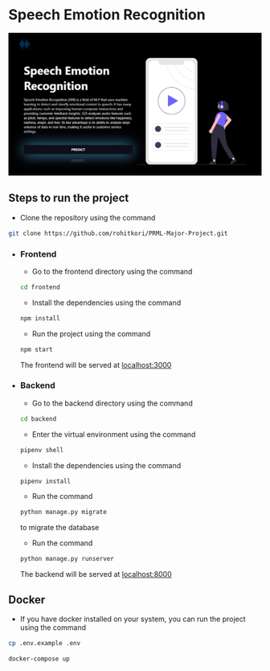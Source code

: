 # Speech Emotion Recognition

<img src="./frontend/src/Assets/Speech-Emotion-Recogniton-cover.png"/>

## Steps to run the project

- Clone the repository using the command

```bash
git clone https://github.com/rohitkori/PRML-Major-Project.git
```

- ### Frontend

  - Go to the frontend directory using the command

  ```bash
  cd frontend
  ```

  - Install the dependencies using the command

  ```bash
  npm install
  ```

  - Run the project using the command

  ```bash
  npm start
  ```

  The frontend will be served at [localhost:3000](http://127.0.0.1:3000/)

- ### Backend

  - Go to the backend directory using the command

  ```bash
  cd backend
  ```

  - Enter the virtual environment using the command

  ```bash
  pipenv shell
  ```

  - Install the dependencies using the command

  ```bash
  pipenv install
  ```

  - Run the command

  ```bash
  python manage.py migrate
  ```

  to migrate the database

  - Run the command

  ```bash
  python manage.py runserver
  ```

  The backend will be served at [localhost:8000](http://localhost:8000/)

## Docker

- If you have docker installed on your system, you can run the project using the command

```bash
cp .env.example .env
```

```bash
docker-compose up
```
